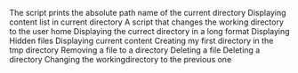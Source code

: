 The script prints the absolute path name of the current directory
Displaying content list in current directory
A script that changes the working directory to the user home
Displaying the currect directory in a long format
Displaying Hidden files 
Displaying current content 
Creating my first directory in the tmp directory
Removing a file to a directory
Deleting a file
Deleting a directory
Changing the workingdirectory to the previous one
